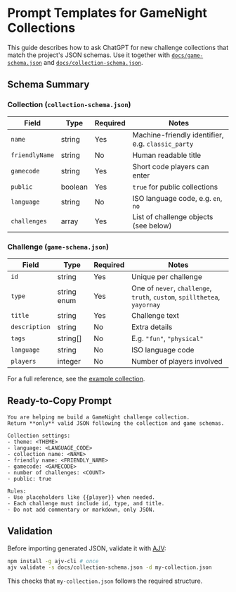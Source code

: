 # Prompt Templates for GameNight Collections

This guide describes how to ask ChatGPT for new challenge collections that match the project's JSON schemas. Use it together with [`docs/game-schema.json`](./game-schema.json) and [`docs/collection-schema.json`](./collection-schema.json).

## Schema Summary

### Collection (`collection-schema.json`)
| Field | Type | Required | Notes |
| --- | --- | --- | --- |
| `name` | string | Yes | Machine-friendly identifier, e.g. `classic_party` |
| `friendlyName` | string | No | Human readable title |
| `gamecode` | string | Yes | Short code players can enter |
| `public` | boolean | Yes | `true` for public collections |
| `language` | string | No | ISO language code, e.g. `en`, `no` |
| `challenges` | array | Yes | List of challenge objects (see below) |

### Challenge (`game-schema.json`)
| Field | Type | Required | Notes |
| --- | --- | --- | --- |
| `id` | string | Yes | Unique per challenge |
| `type` | string enum | Yes | One of `never`, `challenge`, `truth`, `custom`, `spillthetea`, `yayornay` |
| `title` | string | Yes | Challenge text |
| `description` | string | No | Extra details |
| `tags` | string[] | No | E.g. `"fun"`, `"physical"` |
| `language` | string | No | ISO language code |
| `players` | integer | No | Number of players involved |

For a full reference, see the [example collection](./examples/example-collection.json).

## Ready-to-Copy Prompt

```
You are helping me build a GameNight challenge collection.
Return **only** valid JSON following the collection and game schemas.

Collection settings:
- theme: <THEME>
- language: <LANGUAGE_CODE>
- collection name: <NAME>
- friendly name: <FRIENDLY_NAME>
- gamecode: <GAMECODE>
- number of challenges: <COUNT>
- public: true

Rules:
- Use placeholders like {{player}} when needed.
- Each challenge must include id, type, and title.
- Do not add commentary or markdown, only JSON.
```

## Validation

Before importing generated JSON, validate it with [AJV](https://ajv.js.org/):

```bash
npm install -g ajv-cli # once
ajv validate -s docs/collection-schema.json -d my-collection.json
```

This checks that `my-collection.json` follows the required structure.

